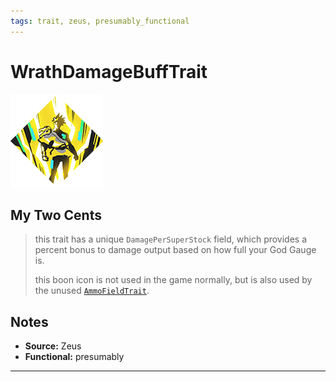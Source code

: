 ```yaml
---
tags: trait, zeus, presumably_functional
---
```

<!-- end front matter -->
# WrathDamageBuffTrait 
![](../icons/BoonIcons/Zeus_08_Large.png)

## My Two Cents
> this trait has a unique `DamagePerSuperStock` field, which provides a percent bonus to damage output based on how full your God Gauge is.
> 
> this boon icon is not used in the game normally, but is also used by the unused [`AmmoFieldTrait`](AmmoFieldTrait.md).

## Notes
* **Source:** Zeus
* **Functional:** presumably

---